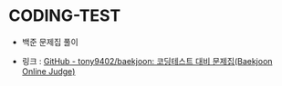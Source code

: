 # CODING-TEST

- 백준 문제집 풀이

- 링크 : [GitHub - tony9402/baekjoon: 코딩테스트 대비 문제집(Baekjoon Online Judge)](https://github.com/tony9402/baekjoon?tab=readme-ov-file)
